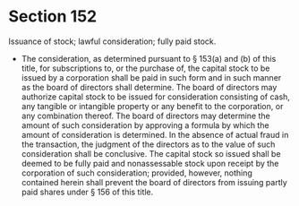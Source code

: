 # Section 152

Issuance of stock; lawful consideration; fully paid stock.

- The consideration, as determined pursuant to § 153(a) and (b) of this title, for subscriptions to, or the purchase of, the capital stock to be issued by a corporation shall be paid in such form and in such manner as the board of directors shall determine. The board of directors may authorize capital stock to be issued for consideration consisting of cash, any tangible or intangible property or any benefit to the corporation, or any combination thereof. The board of directors may determine the amount of such consideration by approving a formula by which the amount of consideration is determined. In the absence of actual fraud in the transaction, the judgment of the directors as to the value of such consideration shall be conclusive. The capital stock so issued shall be deemed to be fully paid and nonassessable stock upon receipt by the corporation of such consideration; provided, however, nothing contained herein shall prevent the board of directors from issuing partly paid shares under § 156 of this title.